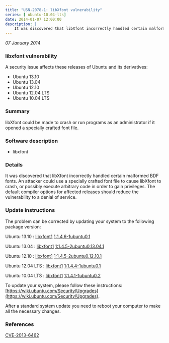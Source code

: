 ```yaml
---
title: "USN-2078-1: libXfont vulnerability"
series: [ ubuntu-10.04-lts]
date: 2014-01-07 12:00:00
description: |
    It was discovered that libXfont incorrectly handled certain malformed BDF fonts. An attacker could use a specially crafted font file to cause libXfont to crash, or possibly execute arbitrary code in order to gain privileges. The default compiler options for affected releases should reduce the vulnerability to a denial of service. 
--- 
```

 
 

*07 January 2014*

### libxfont vulnerability

A security issue affects these releases of Ubuntu and its derivatives:

* Ubuntu 13.10
* Ubuntu 13.04
* Ubuntu 12.10
* Ubuntu 12.04 LTS
* Ubuntu 10.04 LTS

### Summary

libXfont could be made to crash or run programs as an administrator if it opened a specially crafted font file.

### Software description

* libxfont 

### Details

It was discovered that libXfont incorrectly handled certain malformed BDF fonts. An attacker could use a specially crafted font file to cause libXfont to crash, or possibly execute arbitrary code in order to gain privileges. The default compiler options for affected releases should reduce the vulnerability to a denial of service. 

### Update instructions

The problem can be corrected by updating your system to the following package version:

Ubuntu 13.10
 : [libxfont1](https://launchpad.net/ubuntu/+source/libxfont) <span> [1:1.4.6-1ubuntu0.1](https://launchpad.net/ubuntu/+source/libxfont/1:1.4.6-1ubuntu0.1) </span> 

Ubuntu 13.04
 : [libxfont1](https://launchpad.net/ubuntu/+source/libxfont) <span> [1:1.4.5-2ubuntu0.13.04.1](https://launchpad.net/ubuntu/+source/libxfont/1:1.4.5-2ubuntu0.13.04.1) </span> 

Ubuntu 12.10
 : [libxfont1](https://launchpad.net/ubuntu/+source/libxfont) <span> [1:1.4.5-2ubuntu0.12.10.1](https://launchpad.net/ubuntu/+source/libxfont/1:1.4.5-2ubuntu0.12.10.1) </span> 

Ubuntu 12.04 LTS
 : [libxfont1](https://launchpad.net/ubuntu/+source/libxfont) <span> [1:1.4.4-1ubuntu0.1](https://launchpad.net/ubuntu/+source/libxfont/1:1.4.4-1ubuntu0.1) </span> 

Ubuntu 10.04 LTS
 : [libxfont1](https://launchpad.net/ubuntu/+source/libxfont) <span> [1:1.4.1-1ubuntu0.2](https://launchpad.net/ubuntu/+source/libxfont/1:1.4.1-1ubuntu0.2) </span> 

To update your system, please follow these instructions: [https://wiki.ubuntu.com/Security/Upgrades](https://wiki.ubuntu.com/Security/Upgrades).

After a standard system update you need to reboot your computer to make all the necessary changes. 

### References

 
 [CVE-2013-6462](http://people.ubuntu.com/~ubuntu-security/cve/CVE-2013-6462)
 

